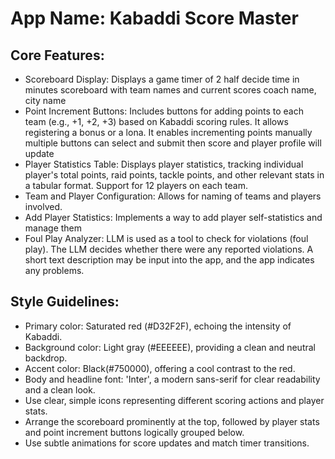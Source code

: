 # **App Name**: Kabaddi Score Master

## Core Features:

- Scoreboard Display: Displays a game timer of 2 half decide time in minutes scoreboard with team names and current scores coach name, city name
- Point Increment Buttons: Includes buttons for adding points to each team (e.g., +1, +2, +3) based on Kabaddi scoring rules. It allows registering a bonus or a lona. It enables incrementing points manually multiple buttons can select and submit then score and player profile will update
- Player Statistics Table: Displays player statistics, tracking individual player's total points, raid points, tackle points, and other relevant stats in a tabular format. Support for 12 players on each team.
- Team and Player Configuration: Allows for naming of teams and players involved.
- Add Player Statistics: Implements a way to add player self-statistics and manage them
- Foul Play Analyzer: LLM is used as a tool to check for violations (foul play). The LLM decides whether there were any reported violations. A short text description may be input into the app, and the app indicates any problems.

## Style Guidelines:

- Primary color: Saturated red (#D32F2F), echoing the intensity of Kabaddi.
- Background color: Light gray (#EEEEEE), providing a clean and neutral backdrop.
- Accent color: Black(#750000), offering a cool contrast to the red.
- Body and headline font: 'Inter', a modern sans-serif for clear readability and a clean look.
- Use clear, simple icons representing different scoring actions and player stats.
- Arrange the scoreboard prominently at the top, followed by player stats and point increment buttons logically grouped below.
- Use subtle animations for score updates and match timer transitions.
